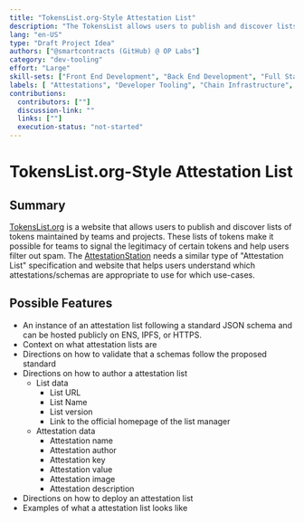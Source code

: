 ```yaml
---
title: "TokensList.org-Style Attestation List"
description: "The TokensList allows users to publish and discover lists of tokens maintained by teams and projects. These lists of tokens make it possible for teams to signal the legitimacy of certain tokens and help users filter out spam. We need this same kind of infra for the Attestation Station. "
lang: "en-US"
type: "Draft Project Idea"
authors: ["@smartcontracts (GitHub) @ OP Labs"]
category: "dev-tooling"
effort: "Large"
skill-sets: ["Front End Development", "Back End Development", "Full Stack Development", "Smart Contract Development"]
labels: [ "Attestations", "Developer Tooling", "Chain Infrastructure", "Accessibility/Transparency"]
contributions:
  contributors: [""]
  discussion-link: ""
  links: [""]
  execution-status: "not-started"
---
```


# TokensList.org-Style Attestation List

## Summary

[TokensList.org](https://tokenlists.org/) is a website that allows users to publish and discover lists of tokens maintained by teams and projects. These lists of tokens make it possible for teams to signal the legitimacy of certain tokens and help users filter out spam. The [AttestationStation](https://tokenlists.org/) needs a similar type of "Attestation List" specification and website that helps users understand which attestations/schemas are appropriate to use for which use-cases.

## Possible Features

- An instance of an attestation list following a standard JSON schema and can be hosted publicly on ENS, IPFS, or HTTPS.
- Context on what attestation lists are
- Directions on how to validate that a schemas follow the proposed standard
- Directions on how to author a attestation list
  - List data
    - List URL
    - List Name
    - List version
    - Link to the official homepage of the list manager
  - Attestation data
    - Attestation name
    - Attestation author
    - Attestation key
    - Attestation value
    - Attestation image
    - Attestation description
- Directions on how to deploy an attestation list
- Examples of what a attestation list looks like
